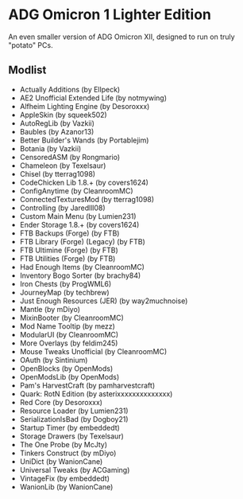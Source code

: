 # ADG Omicron 1 Lighter Edition
An even smaller version of ADG Omicron XII, designed to run on truly "potato" PCs.

## Modlist
* Actually Additions (by Ellpeck)
* AE2 Unofficial Extended Life (by notmywing)
* Alfheim Lighting Engine (by Desoroxxx)
* AppleSkin (by squeek502)
* AutoRegLib (by Vazkii)
* Baubles (by Azanor13)
* Better Builder's Wands (by Portablejim)
* Botania (by Vazkii)
* CensoredASM (by Rongmario)
* Chameleon (by Texelsaur)
* Chisel (by tterrag1098)
* CodeChicken Lib 1.8.+ (by covers1624)
* ConfigAnytime (by CleanroomMC)
* ConnectedTexturesMod (by tterrag1098)
* Controlling (by Jaredlll08)
* Custom Main Menu (by Lumien231)
* Ender Storage 1.8.+ (by covers1624)
* FTB Backups (Forge) (by FTB)
* FTB Library (Forge) (Legacy) (by FTB)
* FTB Ultimine (Forge) (by FTB)
* FTB Utilities (Forge) (by FTB)
* Had Enough Items (by CleanroomMC)
* Inventory Bogo Sorter (by brachy84)
* Iron Chests (by ProgWML6)
* JourneyMap (by techbrew)
* Just Enough Resources (JER) (by way2muchnoise)
* Mantle (by mDiyo)
* MixinBooter (by CleanroomMC)
* Mod Name Tooltip (by mezz)
* ModularUI (by CleanroomMC)
* More Overlays (by feldim245)
* Mouse Tweaks Unofficial (by CleanroomMC)
* OAuth (by Sintinium)
* OpenBlocks (by OpenMods)
* OpenModsLib (by OpenMods)
* Pam's HarvestCraft (by pamharvestcraft)
* Quark: RotN Edition (by asterixxxxxxxxxxxxxx)
* Red Core (by Desoroxxx)
* Resource Loader (by Lumien231)
* SerializationIsBad (by Dogboy21)
* Startup Timer (by embeddedt)
* Storage Drawers (by Texelsaur)
* The One Probe (by McJty)
* Tinkers Construct (by mDiyo)
* UniDict (by WanionCane)
* Universal Tweaks (by ACGaming)
* VintageFix (by embeddedt)
* WanionLib (by WanionCane)